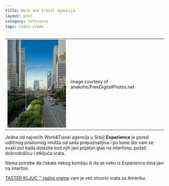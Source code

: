 ```yaml
---
title: Work and travel agencija
layout: post
category: reference
tags: radno-vreme 
---
```


<table class="table-image"><tr><td>
<img src="/assets/images/news/city_naypong.jpg" />
</td><td>
Image courtesy of anekoho/FreeDigitalPhotos.net
</td></tr></table>


Jedna od najvećih Work&Travel agencija u Srbiji **Experience** je pored odličnog poslovnog imidža od sada prepoznatljiva i po tome što vam se svaki put kada dolazite kod njih javi prijatan glas na interfonu, poželi dobrodošlicu i otključa vrata.

Nema potrebe da čekate nekog komšiju ili da se neko iz Experience tima javi na interfon. 

[TASTER KLJUC &trade; radno vreme](/proizvodi/radno-vreme) vam je već otvorio vrata za Ameriku.

